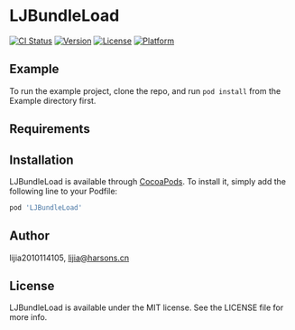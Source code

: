# LJBundleLoad

[![CI Status](https://img.shields.io/travis/lijia2010114105/LJBundleLoad.svg?style=flat)](https://travis-ci.org/lijia2010114105/LJBundleLoad)
[![Version](https://img.shields.io/cocoapods/v/LJBundleLoad.svg?style=flat)](https://cocoapods.org/pods/LJBundleLoad)
[![License](https://img.shields.io/cocoapods/l/LJBundleLoad.svg?style=flat)](https://cocoapods.org/pods/LJBundleLoad)
[![Platform](https://img.shields.io/cocoapods/p/LJBundleLoad.svg?style=flat)](https://cocoapods.org/pods/LJBundleLoad)

## Example

To run the example project, clone the repo, and run `pod install` from the Example directory first.

## Requirements

## Installation

LJBundleLoad is available through [CocoaPods](https://cocoapods.org). To install
it, simply add the following line to your Podfile:

```ruby
pod 'LJBundleLoad'
```

## Author

lijia2010114105, lijia@harsons.cn

## License

LJBundleLoad is available under the MIT license. See the LICENSE file for more info.
